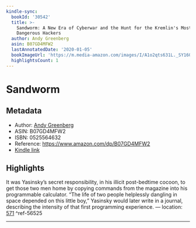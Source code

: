 ```yaml
---
kindle-sync:
  bookId: '30542'
  title: >-
    Sandworm: A New Era of Cyberwar and the Hunt for the Kremlin's Most
    Dangerous Hackers
  author: Andy Greenberg
  asin: B07GD4MFW2
  lastAnnotatedDate: '2020-01-05'
  bookImageUrl: 'https://m.media-amazon.com/images/I/A1o2qts631L._SY160.jpg'
  highlightsCount: 1
---
```

# Sandworm
## Metadata
* Author: [Andy Greenberg](https://www.amazon.com/Andy-Greenberg/e/B00823SMUM/ref=dp_byline_cont_ebooks_1)
* ASIN: B07GD4MFW2
* ISBN: 0525564632
* Reference: https://www.amazon.com/dp/B07GD4MFW2
* [Kindle link](kindle://book?action=open&asin=B07GD4MFW2)

## Highlights
It was Yasinsky’s secret responsibility, in his illicit post-bedtime cocoon, to get those two men home by copying commands from the magazine into his programmable calculator. “The life of two people helplessly dangling in space depended on this little boy,” Yasinsky would later write in a journal, describing the intensity of that first programming experience. — location: [571](kindle://book?action=open&asin=B07GD4MFW2&location=571) ^ref-56525

---
